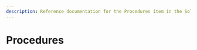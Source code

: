 ```yaml
---
description: Reference documentation for the Procedures item in the Solution Explorer
---
```


# Procedures

